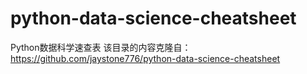 # python-data-science-cheatsheet

Python数据科学速查表
该目录的内容克隆自：https://github.com/jaystone776/python-data-science-cheatsheet
